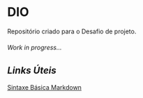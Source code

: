 # DIO
Repositório criado para o Desafio de projeto.
###### Work in progress...

## _Links Úteis_
[Sintaxe Básica Markdown](https://www.markdownguide.org/basic-syntax/)
